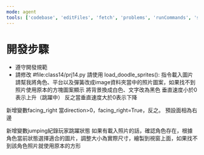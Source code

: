 ```yaml
---
mode: agent
tools: ['codebase', 'editFiles', 'fetch', 'problems', 'runCommands', 'search', 'searchResults', 'terminalLastCommand', 'terminalSelection', 'usages']
---
```


# 開發步驟

-   遵守開發規範
- 請修改 #file:class14/prj14.py
請使用 load_doodle_sprites(): 指令載入圖片
請幫我將角色、平台以及彈簧改成image資料夾當中的照片圖案，如果找不到照片使用原本的方塊圖案顯示
將背景換成白色、文字改為黑色
垂直速度小於0表示上升（跳躍中）
反之當垂直速度大於0表示下降

新增變數facing_right
當direction>0，facing_right=True，反之。
預設面相為右邊

新增變數jumping紀錄玩家跳躍狀態
如果有載入照片的話，確認角色存在，根據角色當前狀態選擇適合的圖片，調整大小為實際尺寸，繪製到視窗上面，如果找不到該角色照片就使用原本的方形
